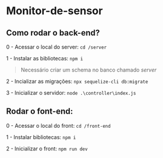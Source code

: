 # Monitor-de-sensor

## Como rodar o back-end?

  0 - Acessar o local do server: `cd /server`
  
  1 - Instalar as bibliotecas: `npm i`
  
  > Necessário criar um schema no banco chamado *server*
  
  2 - Incializar as migrações: `npx sequelize-cli db:migrate`
  
  3 - Inicializar o servidor: `node .\controller\index.js`
  

## Rodar o font-end:

  0 - Acessar o local do front: `cd /front-end`
  
  1 - Instalar bibliotecas: `npm i`
  
  2 - Inicializar o front: `npm run dev`
  
